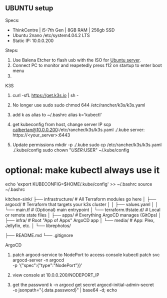## UBUNTU setup

Specs:
- ThinkCentre | i5-7th Gen | 8GB RAM | 256gb SSD
- Ubuntu 2nano /etc/system4.04.2 LTS
- Static IP: 10.0.0.200

Steps:
1. Use Balena Etcher to flash usb with the ISO for [Ubuntu server](https://ubuntu.com/download/server).
2. Connect PC to monitor and reapetedly press f12 on startup to enter boot menu
3. 


K3S
1. curl -sfL https://get.k3s.io | sh -

2. No longer use sudo
sudo chmod 644 /etc/rancher/k3s/k3s.yaml

3. add k as alias to ~/.bashrc
alias k='kubectl'

4. get kubeconfig from host, change server IP
scp calbertan@10.0.0.200:/etc/rancher/k3s/k3s.yaml ./.kube
server: https://<your_server>:6443

5. Update permissions
mkdir -p ./.kube
sudo cp /etc/rancher/k3s/k3s.yaml ./.kube/config
sudo chown "$USER:$USER" ~/.kube/config
# optional: make kubectl always use it
echo 'export KUBECONFIG=$HOME/.kube/config' >> ~/.bashrc
source ~/.bashrc

kitchen-sink/
├── infrastructure/              # All Terraform modules go here
│   ├── argocd/                  # Terraform that targets your k3s cluster
│   │   ├── values.yaml
│   │   └── main.tf              # (Optional) main entrypoint
│   └── terraform.tfstate.d/     # Local or remote state files
│
├── apps/                        # Everything ArgoCD manages (GitOps)
│   ├── infra/                   # Root "App of Apps" ArgoCD app
│   └── media/                   # App: Plex, Jellyfin, etc.
│       └── librephotos/         

├── README.md
└── .gitignore


ArgoCD
1. patch argocd-service to NodePort to access console
kubectl patch svc argocd-server -n argocd \
  -p '{"spec":{"type":"NodePort"}}'

2. view console at 10.0.0.200/NODEPORT_IP

3. get the password
k -n argocd get secret argocd-initial-admin-secret \
  -o jsonpath="{.data.password}" | base64 -d; echo 

